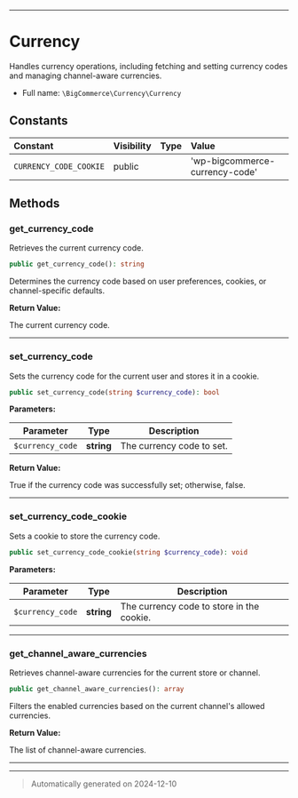 ***

# Currency

Handles currency operations, including fetching and setting currency codes and managing channel-aware currencies.



* Full name: `\BigCommerce\Currency\Currency`


## Constants

| Constant | Visibility | Type | Value |
|:---------|:-----------|:-----|:------|
|`CURRENCY_CODE_COOKIE`|public| |&#039;wp-bigcommerce-currency-code&#039;|


## Methods


### get_currency_code

Retrieves the current currency code.

```php
public get_currency_code(): string
```

Determines the currency code based on user preferences, cookies, or channel-specific defaults.







**Return Value:**

The current currency code.




***

### set_currency_code

Sets the currency code for the current user and stores it in a cookie.

```php
public set_currency_code(string $currency_code): bool
```








**Parameters:**

| Parameter | Type | Description |
|-----------|------|-------------|
| `$currency_code` | **string** | The currency code to set. |


**Return Value:**

True if the currency code was successfully set; otherwise, false.




***

### set_currency_code_cookie

Sets a cookie to store the currency code.

```php
public set_currency_code_cookie(string $currency_code): void
```








**Parameters:**

| Parameter | Type | Description |
|-----------|------|-------------|
| `$currency_code` | **string** | The currency code to store in the cookie. |





***

### get_channel_aware_currencies

Retrieves channel-aware currencies for the current store or channel.

```php
public get_channel_aware_currencies(): array
```

Filters the enabled currencies based on the current channel's allowed currencies.







**Return Value:**

The list of channel-aware currencies.




***


***
> Automatically generated on 2024-12-10
